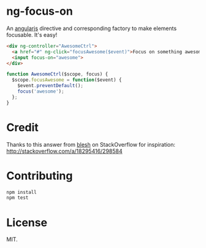 # ng-focus-on

An [angularjs](http://angularjs.org/) directive and corresponding factory to make elements focusable. It's easy!

```html
<div ng-controller="AwesomeCtrl">
  <a href="#" ng-click="focusAwesome($event)">Focus on something awesome</a>
  <input focus-on="awesome">
</div>
```

```javascript
function AwesomeCtrl($scope, focus) {
  $scope.focusAwesome = function($event) {
    $event.preventDefault();
    focus('awesome');
  };
}
```

# Credit

Thanks to this answer from [blesh](http://stackoverflow.com/users/135786/blesh) on StackOverflow for inspiration: http://stackoverflow.com/a/18295416/298584

# Contributing

```bash
npm install
npm test
```

# License

MIT.
